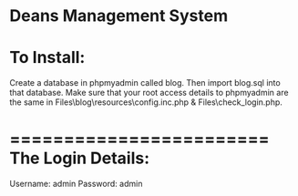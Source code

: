Deans Management System 
========================
To Install:
========================
Create a database in phpmyadmin called blog. Then import blog.sql into that database. Make sure that your root access details to phpmyadmin are the same in Files\blog\resources\config.inc.php & Files\check_login.php. 

========================
The Login Details:
========================
Username: admin 
Password: admin




